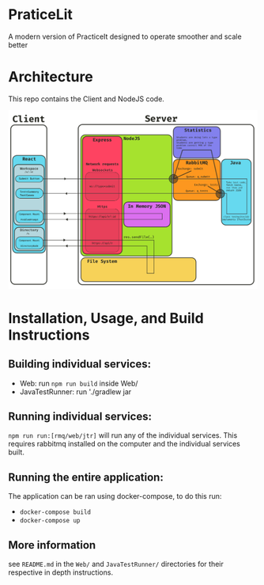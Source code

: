 # PraticeLit
A modern version of PracticeIt designed to operate smoother and scale better

# Architecture
This repo contains the Client and NodeJS code.

![project diagram](Design/arch.png)

# Installation, Usage, and Build Instructions

## Building individual services:
  * Web: run `npm run build` inside Web/
  * JavaTestRunner: run './gradlew jar

## Running individual services:
`npm run run:[rmq/web/jtr]` will run any of the individual services. This requires rabbitmq installed on the computer and the individual services built.

## Running the entire application:
The application can be ran using docker-compose, to do this run:
  * `docker-compose build`
  * `docker-compose up`

## More information
see `README.md` in the `Web/` and `JavaTestRunner/` directories for their respective in depth instructions. 
